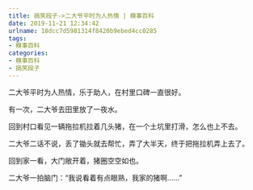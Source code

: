 ```yaml
---
title: 搞笑段子->二大爷平时为人热情 | 糗事百科
date: 2019-11-21 12:34:42
urlname: 18dcc7d5981314f8420b9ebed4cc0285
tags: 
- 糗事百科
categories:
- 糗事百科
- 搞笑段子
---
```

二大爷平时为人热情，乐于助人，在村里口碑一直很好。

有一次，二大爷去田里放了一夜水。

回到村口看见一辆拖拉机拉着几头猪，在一个土坑里打滑，怎么也上不去。

二大爷二话不说，丢了锄头就去帮忙，弄了大半天，终于把拖拉机弄上去了。

回到家一看，大门敞开着，猪圈空空如也。

二大爷一拍脑门：“我说看着有点眼熟，我家的猪啊……”


